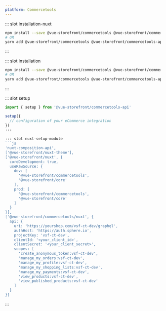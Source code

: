 ```yaml
---
platform: Commercetools
---
```

 

<IncludeContent content-key="getting-started" />

<!-- Installation command -->
::: slot installation-nuxt
```bash
npm install --save @vue-storefront/commercetools @vue-storefront/commercetools-api @vue-storefront/nuxt-theme @vue-storefront/nuxt nuxt-composition-api
# OR
yarn add @vue-storefront/commercetools @vue-storefront/commercetools-api @vue-storefront/nuxt-theme @vue-storefront/nuxt nuxt-composition-api
```
:::

::: slot installation
```bash
npm install --save @vue-storefront/commercetools @vue-storefront/commercetools-api
# OR
yarn add @vue-storefront/commercetools @vue-storefront/commercetools-api
```
:::

::: slot setup
```js
import { setup } from '@vue-storefront/commercetools-api'

setup({
  // configuration of your eCommerce integration
})
:::

::: slot nuxt-setup-module
```js
'nuxt-composition-api',
['@vue-storefront/nuxt-theme'],
['@vue-storefront/nuxt', {
  coreDevelopment: true,
  useRawSource: {
    dev: [
      '@vue-storefront/commercetools',
      '@vue-storefront/core'
    ],
    prod: [
      '@vue-storefront/commercetools',
      '@vue-storefront/core'
    ]
  }
}],
['@vue-storefront/commercetools/nuxt', {
  api: {
    uri: 'https://yourshop.com/vsf-ct-dev/graphql',
    authHost: 'https://auth.sphere.io',
    projectKey: 'vsf-ct-dev',
    clientId: '<your_client_id>',
    clientSecret: '<your_client_secret>',
    scopes: [
      'create_anonymous_token:vsf-ct-dev',
      'manage_my_orders:vsf-ct-dev',
      'manage_my_profile:vsf-ct-dev',
      'manage_my_shopping_lists:vsf-ct-dev',
      'manage_my_payments:vsf-ct-dev',
      'view_products:vsf-ct-dev',
      'view_published_products:vsf-ct-dev'
    ]
  }
}]
```
:::